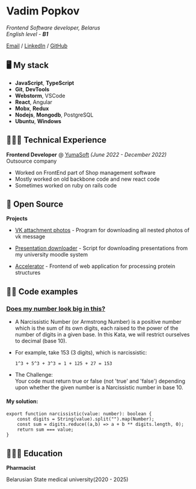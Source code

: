# Vadim Popkov
_Frontend Software developer, Belarus_ <br>
_English level - **B1**_

[Email](mailto:playvarian@gmail.com) / [LinkedIn](https://www.linkedin.com/in/vadim-popkov-8a6749207/) / [GitHub](https://github.com/VadzimPapkou)

## 🖥️ My stack

* **JavaScript**, **TypeScript**
* **Git**, **DevTools** 
* **Webstorm**, VSCode
* **React**, Angular
* **Mobx**, **Redux**
* **Nodejs**, **Mongodb**, PostgreSQL
* **Ubuntu**, **Windows**

## 👨🏻‍💻 Technical Experience

**Frontend Developer** @ [YumaSoft](https://www.yumasoft.com/) _(June 2022 - December 2022)_<br>
Outsource company

* Worked on FrontEnd part of Shop management software
* Mostly worked on old backbone code and new react code
* Sometimes worked on ruby on rails code

## 📌 Open Source

**Projects**

- [VK attachment photos](https://github.com/TrueShadowGuard/vk_attachment_photos) -
   Program for downloading all nested photos of vk message

- [Presentation downloader](https://github.com/TrueShadowGuard/moodle_download_presentation) -
  Script for downloading presentations from my university moodle system


- [Accelerator](https://github.com/TrueShadowGuard/accelerator-front) -
  Frontend of web application for processing protein structures

## 🧑‍💻 Code examples

### [Does my number look big in this?](https://www.codewars.com/kata/5287e858c6b5a9678200083c)

* A Narcissistic Number (or Armstrong Number) is a positive number which is the sum of its own digits, each raised to the power of the number of digits in a given base. In this Kata, we will restrict ourselves to decimal (base 10).
* For example, take 153 (3 digits), which is narcissistic:

  ```1^3 + 5^3 + 3^3 = 1 + 125 + 27 = 153```
* The Challenge: <br>Your code must return true or false (not 'true' and 'false') depending upon whether the given number is a Narcissistic number in base 10.

#### My solution:
```
export function narcissistic(value: number): boolean {
    const digits = String(value).split("").map(Number);
    const sum = digits.reduce((a,b) => a + b ** digits.length, 0);
    return sum === value;
}
```

## 👨🏻‍🎓 Education

**Pharmacist**

Belarusian State medical university(2020 - 2025)